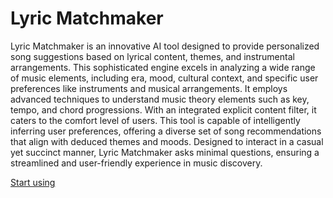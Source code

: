 # Lyric Matchmaker

Lyric Matchmaker is an innovative AI tool designed to provide personalized song suggestions based on lyrical content, themes, and instrumental arrangements. This sophisticated engine excels in analyzing a wide range of music elements, including era, mood, cultural context, and specific user preferences like instruments and musical arrangements. It employs advanced techniques to understand music theory elements such as key, tempo, and chord progressions. With an integrated explicit content filter, it caters to the comfort level of users. This tool is capable of intelligently inferring user preferences, offering a diverse set of song recommendations that align with deduced themes and moods. Designed to interact in a casual yet succinct manner, Lyric Matchmaker asks minimal questions, ensuring a streamlined and user-friendly experience in music discovery.

[Start using](https://chat.openai.com/g/g-iYqh1nrbU)